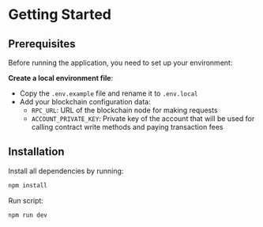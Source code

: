 # Getting Started

## Prerequisites

Before running the application, you need to set up your environment:

**Create a local environment file**:

- Copy the `.env.example` file and rename it to `.env.local`
- Add your blockchain configuration data:
  - `RPC_URL`: URL of the blockchain node for making requests
  - `ACCOUNT_PRIVATE_KEY`: Private key of the account that will be used for calling contract write methods and paying transaction fees

## Installation

Install all dependencies by running:

```bash
npm install
```

Run script:

```bash
npm run dev
```
